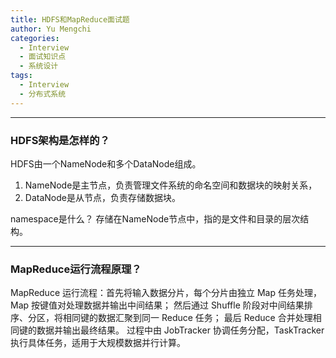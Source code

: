 ```yaml
---
title: HDFS和MapReduce面试题
author: Yu Mengchi
categories:
  - Interview 
  - 面试知识点
  - 系统设计
tags:
  - Interview
  - 分布式系统
---
```


---
### HDFS架构是怎样的？
HDFS由一个NameNode和多个DataNode组成。
1. NameNode是主节点，负责管理文件系统的命名空间和数据块的映射关系，
2. DataNode是从节点，负责存储数据块。

namespace是什么？
存储在NameNode节点中，指的是文件和目录的层次结构。

---
### MapReduce运行流程原理？
MapReduce 运行流程：首先将输入数据分片，每个分片由独立 Map 任务处理，Map 按键值对处理数据并输出中间结果；
然后通过 Shuffle 阶段对中间结果排序、分区，将相同键的数据汇聚到同一 Reduce 任务；
最后 Reduce 合并处理相同键的数据并输出最终结果。
过程中由 JobTracker 协调任务分配，TaskTracker 执行具体任务，适用于大规模数据并行计算。


